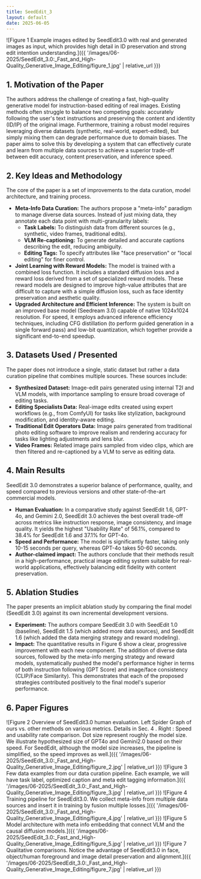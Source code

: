 ```yaml
---
title: SeedEdit_3
layout: default
date: 2025-06-05
---
```

![Figure 1 Example images edited by SeedEdit3.0 with real and generated images as input, which provides high detail in ID preservation and strong edit intention understanding.]({{ '/images/06-2025/SeedEdit_3.0:_Fast_and_High-Quality_Generative_Image_Editing/figure_1.jpg' | relative_url }})
## 1. Motivation of the Paper
The authors address the challenge of creating a fast, high-quality generative model for instruction-based editing of real images. Existing methods often struggle to balance two competing goals: accurately following the user's text instructions and preserving the content and identity (ID/IP) of the original image. Furthermore, training a robust model requires leveraging diverse datasets (synthetic, real-world, expert-edited), but simply mixing them can degrade performance due to domain biases. The paper aims to solve this by developing a system that can effectively curate and learn from multiple data sources to achieve a superior trade-off between edit accuracy, content preservation, and inference speed.

## 2. Key Ideas and Methodology
The core of the paper is a set of improvements to the data curation, model architecture, and training process.
- **Meta-Info Data Curation:** The authors propose a "meta-info" paradigm to manage diverse data sources. Instead of just mixing data, they annotate each data point with multi-granularity labels:
    - **Task Labels:** To distinguish data from different sources (e.g., synthetic, video frames, traditional edits).
    - **VLM Re-captioning:** To generate detailed and accurate captions describing the edit, reducing ambiguity.
    - **Editing Tags:** To specify attributes like "face preservation" or "local editing" for finer control.
- **Joint Learning with Reward Models:** The model is trained with a combined loss function. It includes a standard diffusion loss and a reward loss derived from a set of specialized reward models. These reward models are designed to improve high-value attributes that are difficult to capture with a simple diffusion loss, such as face identity preservation and aesthetic quality.
- **Upgraded Architecture and Efficient Inference:** The system is built on an improved base model (Seedream 3.0) capable of native 1024x1024 resolution. For speed, it employs advanced inference efficiency techniques, including CFG distillation (to perform guided generation in a single forward pass) and low-bit quantization, which together provide a significant end-to-end speedup.

## 3. Datasets Used / Presented
The paper does not introduce a single, static dataset but rather a data curation pipeline that combines multiple sources. These sources include:
- **Synthesized Dataset:** Image-edit pairs generated using internal T2I and VLM models, with importance sampling to ensure broad coverage of editing tasks.
- **Editing Specialists Data:** Real-image edits created using expert workflows (e.g., from ComfyUI) for tasks like stylization, background modification, and identity-aware editing.
- **Traditional Edit Operators Data:** Image pairs generated from traditional photo editing software to improve realism and rendering accuracy for tasks like lighting adjustments and lens blur.
- **Video Frames:** Related image pairs sampled from video clips, which are then filtered and re-captioned by a VLM to serve as editing data.

## 4. Main Results
SeedEdit 3.0 demonstrates a superior balance of performance, quality, and speed compared to previous versions and other state-of-the-art commercial models.
- **Human Evaluation:** In a comparative study against SeedEdit 1.6, GPT-4o, and Gemini 2.0, SeedEdit 3.0 achieves the best overall trade-off across metrics like instruction response, image consistency, and image quality. It yields the highest "Usability Rate" of 56.1%, compared to 38.4% for SeedEdit 1.6 and 37.1% for GPT-4o.
- **Speed and Performance:** The model is significantly faster, taking only 10-15 seconds per query, whereas GPT-4o takes 50-60 seconds.
- **Author-claimed impact:** The authors conclude that their methods result in a high-performance, practical image editing system suitable for real-world applications, effectively balancing edit fidelity with content preservation.

## 5. Ablation Studies
The paper presents an implicit ablation study by comparing the final model (SeedEdit 3.0) against its own incremental development versions.
- **Experiment:** The authors compare SeedEdit 3.0 with SeedEdit 1.0 (baseline), SeedEdit 1.5 (which added more data sources), and SeedEdit 1.6 (which added the data merging strategy and reward modeling).
- **Impact:** The quantitative results in Figure 6 show a clear, progressive improvement with each new component. The addition of diverse data sources, followed by the meta-info merging strategy and reward models, systematically pushed the model's performance higher in terms of both instruction following (GPT Score) and image/face consistency (CLIP/Face Similarity). This demonstrates that each of the proposed strategies contributed positively to the final model's superior performance.

## 6. Paper Figures
![Figure 2 Overview of SeedEdit3.0 human evaluation. Left Spider Graph of ours vs. other methods on various metrics. Details in Sec. 4 . Right : Speed and usability rate comparison. Dot size represent roughly the model size. We illustrate hypothesized size of GPT4o and Gemini2.0 based on their speed. For SeedEdit, although the model size increases, the pipeline is simplified, so the speed improves as well.]({{ '/images/06-2025/SeedEdit_3.0:_Fast_and_High-Quality_Generative_Image_Editing/figure_2.jpg' | relative_url }})
![Figure 3 Few data examples from our data curation pipeline. Each example, we will have task label, optimized caption and meta edit tagging information.]({{ '/images/06-2025/SeedEdit_3.0:_Fast_and_High-Quality_Generative_Image_Editing/figure_3.jpg' | relative_url }})
![Figure 4 Training pipeline for SeedEdit3.0. We collect meta-info from multiple data sources and insert it in training by fusion multiple losses.]({{ '/images/06-2025/SeedEdit_3.0:_Fast_and_High-Quality_Generative_Image_Editing/figure_4.jpg' | relative_url }})
![Figure 5 Model architecture with meta info embedding that connect VLM and the causal diffusion models.]({{ '/images/06-2025/SeedEdit_3.0:_Fast_and_High-Quality_Generative_Image_Editing/figure_5.jpg' | relative_url }})
![Figure 7 Qualitative comparisons. Notice the advantage of SeedEdit3.0 in face, object/human foreground and image detail preservation and alignment.]({{ '/images/06-2025/SeedEdit_3.0:_Fast_and_High-Quality_Generative_Image_Editing/figure_7.jpg' | relative_url }})

